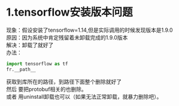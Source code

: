 # 1.tensorflow安装版本问题
现象：假设安装了tensorflow=1.14,但是实际调用的时候发现版本是1.9.0    
原因：因为系统中肯定残留着未卸载完成的1.9.0版本    
解决：卸载了就好了    
办法：
~~~python
import tensorflow as tf
fr.__path__
~~~
获取到库所在的路径，到路径下面整个删除就好了    
然后 要把protobuf相关的也删除。    
或者 用uninstall卸载也可以（如果无法正常卸载，就暴力删除吧）。    
